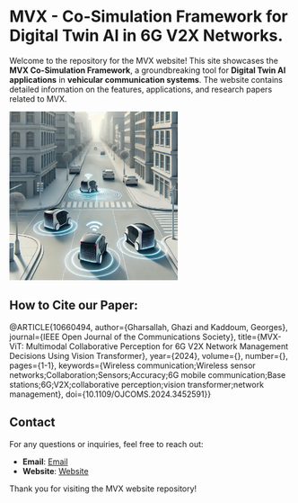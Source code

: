 # MVX - Co-Simulation Framework for Digital Twin AI in 6G V2X Networks.

Welcome to the repository for the MVX website! This site showcases the **MVX Co-Simulation Framework**, a groundbreaking tool for **Digital Twin AI applications** in **vehicular communication systems**. The website contains detailed information on the features, applications, and research papers related to MVX.

<img src="MVX.webp" alt="MVX Framework Overview" width="300"/>

## How to Cite our Paper:

@ARTICLE{10660494,
  author={Gharsallah, Ghazi and Kaddoum, Georges},
  journal={IEEE Open Journal of the Communications Society}, 
  title={MVX-ViT: Multimodal Collaborative Perception for 6G V2X Network Management Decisions Using Vision Transformer}, 
  year={2024},
  volume={},
  number={},
  pages={1-1},
  keywords={Wireless communication;Wireless sensor networks;Collaboration;Sensors;Accuracy;6G mobile communication;Base stations;6G;V2X;collaborative perception;vision transformer;network management},
  doi={10.1109/OJCOMS.2024.3452591}}


## Contact

For any questions or inquiries, feel free to reach out:
- **Email**: [Email](gharsallahghazi@gmail.com)
- **Website**: [Website](https://ghazigh.github.io/MVX/)

Thank you for visiting the MVX website repository!
